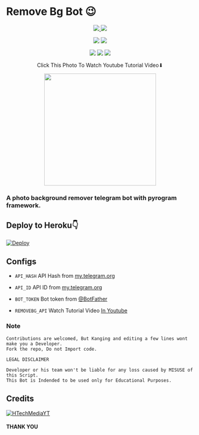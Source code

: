 # Remove Bg Bot 😉 

  </a>
</p>
<p align="center">
  <a href="https://github.com/HTechMediaYT/Remove-BG-Bot/stars">
    <img src="https://img.shields.io/github/stars/HTechMediaYT/Remove-BG-Bot?label=Star&style=social">

  </a>
  
  <a href="https://github.com/HTechMediaYT/Remove-BG-Bot/fork">
    <img src="https://img.shields.io/github/forks/HTechMediaYT/Remove-BG-Bot?label=Fork&style=social">

  </a>  
</p>
<p align="center">
  <a href = "https://telegram.dog/HTechMedia"><img src="https://img.shields.io/badge/HTechMedia-TG--Channel-green?style=for-the-badge&logo=telegram"></a>
  <a href = "https://telegram.dog/HTechMediaSupport"><img src="https://img.shields.io/badge/HTechMedia-TG--Support-orange?style=for-the-badge&logo=telegram"></a>

  </a>  
  
  </a>  
</p>
<p align="center">
  <a href = "http://youtube.com/c/HTechMedia/subscribe"><img src="https://img.shields.io/badge/HTechMedia-Youtube-red?style=for-the-badge&logo=youtube"></a>
  <a href = "https://github.com/HTechMediaYT/Remove-BG-Bot/blob/main/LICENSE"><img src="https://img.shields.io/badge/License-MIT-blue?style=flat"></a>
  <a href = "https://github.com/HTechMediaYT/Remove-BG-Bot"><img src="https://badges.frapsoft.com/os/v2/open-source.svg?v=103"></a>

  </a>  
  
  
  
  
  
  
  
  
  </a>
</p>
<p align="center">
Click This Photo To Watch Youtube Tutorial Video⬇

  </a>
  
 
  </a>
</p>
<p align="center">
<a href = "https://www.youtube.com"><img src="https://telegra.ph/file/267f04ca3df7751883b7f.jpg" width="300px"></a>

  </a>



### A photo background remover telegram bot with pyrogram framework.



## Deploy to Heroku👇
[![Deploy](https://www.herokucdn.com/deploy/button.svg)](https://heroku.com/deploy?template=https://github.com/maghazi1442/RBG)

  </a>



## Configs

* `API_HASH` API Hash from [my.telegram.org](https://my.telegram.org/)

* `API_ID` API ID from [my.telegram.org](https://my.telegram.org/)

* `BOT_TOKEN` Bot token from [@BotFather](https://telegram.dog/BotFather)

* `REMOVEBG_API` Watch Tutorial Video [In Youtube](https://www.youtube.com)


### Note

```
Contributions are welcomed, But Kanging and editing a few lines wont make you a Developer.
Fork the repo, Do not Import code.

```

```
LEGAL DISCLAIMER

Developer or his team won't be liable for any loss caused by MISUSE of this Script.
This Bot is Indended to be used only for Educational Purposes.

```

## Credits

[![HTechMediaYT](https://img.shields.io/badge/HTechMedia-Youtube-red?style=for-the-badge&logo=youtube)](http://youtube.com/c/HTechMedia/subscribe)


#### THANK YOU

